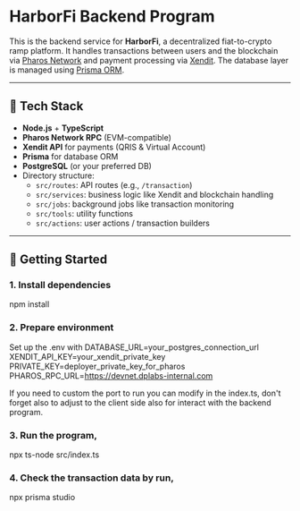 # HarborFi Backend Program

This is the backend service for **HarborFi**, a decentralized fiat-to-crypto ramp platform. It handles transactions between users and the blockchain via [Pharos Network](https://pharos.network) and payment processing via [Xendit](https://www.xendit.co/en/). The database layer is managed using [Prisma ORM](https://www.prisma.io/).

---

## 🔧 Tech Stack

- **Node.js** + **TypeScript**
- **Pharos Network RPC** (EVM-compatible)
- **Xendit API** for payments (QRIS & Virtual Account)
- **Prisma** for database ORM
- **PostgreSQL** (or your preferred DB)
- Directory structure:
  - `src/routes`: API routes (e.g., `/transaction`)
  - `src/services`: business logic like Xendit and blockchain handling
  - `src/jobs`: background jobs like transaction monitoring
  - `src/tools`: utility functions
  - `src/actions`: user actions / transaction builders

---

## 🚀 Getting Started

### 1. Install dependencies

npm install

### 2. Prepare environment

Set up the .env with
DATABASE_URL=your_postgres_connection_url
XENDIT_API_KEY=your_xendit_private_key
PRIVATE_KEY=deployer_private_key_for_pharos
PHAROS_RPC_URL=https://devnet.dplabs-internal.com

If you need to custom the port to run you can modify in the index.ts, don't forget also to adjust to the client side also for interact with the backend program.


### 3. Run the program, 
npx ts-node src/index.ts

### 4. Check the transaction data by run, 
npx prisma studio
